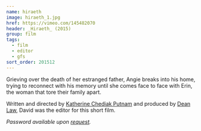 ```yaml
---
name: hiraeth
image: hiraeth_1.jpg
href: https://vimeo.com/145482070
header: _Hiraeth_ (2015)
group: film
tags:
  - film
  - editor
  - gfs
sort_order: 201512
---
```


Grieving over the death of her estranged father, Angie breaks into his home, trying to reconnect with his memory until she comes face to face with Erin, the woman that tore their family apart.

Written and directed by [Katherine Chediak Putnam](http://www.imdb.com/name/nm6884173/) and produced by [Dean Law](http://www.imdb.com/name/nm4256221/), David was the editor for this short film.

_Password available upon [request](#email)._